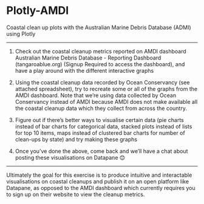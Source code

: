 # Plotly-AMDI
Coastal clean up plots with the Australian Marine Debris Database (ADMI) using Plotly

_____________________________________________________________________________________________________________________

1.	Check out the coastal cleanup metrics reported on AMDI dashboard  Australian Marine Debris Database - Reporting Dashboard (tangaroablue.org) (Signup Required to access the dashboard), and have a play around with the different interactive graphs

2.	Using the coastal cleanup data recorded by Ocean Conservancy (see attached spreadsheet), try to recreate some or all of the graphs from the AMDI dashboard. Note that we’re using data collected by Ocean Conservancy instead of AMDI because AMDI does not make available all the coastal cleanup data which they collect from across the country.

3.	Figure out if there’s better ways to visualise certain data (pie charts instead of bar charts for categorical data, stacked plots instead of lists for top 10 items, maps instead of clustered bar charts for number of clean-ups by state) and try making these graphs

4.	Once you’ve done the above, come back and we’ll have a chat about posting these visualisations on Datapane 😊

_____________________________________________________________________________________________________________________

Ultimately the goal for this exercise is to produce intuitive and interactable visualisations on coastal cleanups and publish it on an open platform like Datapane, as opposed to the AMDI dashboard which currently requires you to sign up on their website to view the cleanup metrics. 
